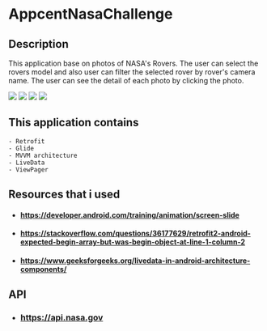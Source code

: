 # AppcentNasaChallenge

## Description

This application base on photos of NASA's Rovers. The user can select the rovers model and also user can filter the selected rover by rover's camera name. The user can see the detail of each photo by clicking the photo.


![](https://media.giphy.com/media/98ZNalKrUbPwc7FP5L/giphy.gif)
![](https://media.giphy.com/media/xwh8xMaYtzdi647Kgw/giphy.gif)
![](https://media.giphy.com/media/sZqldX9mTPzP8APd2x/giphy.gif)
![](https://media.giphy.com/media/L2kQ2PI3423op9u7OB/giphy.gif)


## This application contains

    - Retrofit
    - Glide
    - MVVM architecture
    - LiveData
    - ViewPager

## Resources that i used

- #### https://developer.android.com/training/animation/screen-slide
- #### https://stackoverflow.com/questions/36177629/retrofit2-android-expected-begin-array-but-was-begin-object-at-line-1-column-2
- #### https://www.geeksforgeeks.org/livedata-in-android-architecture-components/


## API
- ### https://api.nasa.gov
